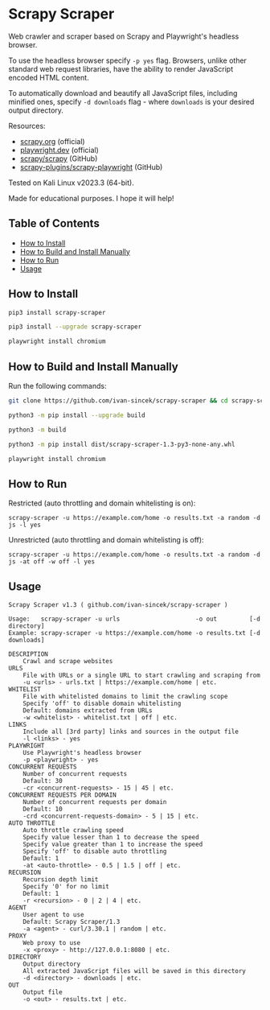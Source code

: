 # Scrapy Scraper

Web crawler and scraper based on Scrapy and Playwright's headless browser.

To use the headless browser specify `-p yes` flag. Browsers, unlike other standard web request libraries, have the ability to render JavaScript encoded HTML content.

To automatically download and beautify all JavaScript files, including minified ones, specify `-d downloads` flag - where `downloads` is your desired output directory.

Resources:

* [scrapy.org](https://scrapy.org) (official)
* [playwright.dev](https://playwright.dev/python/docs/intro) (official)
* [scrapy/scrapy](https://github.com/scrapy/scrapy) (GitHub)
* [scrapy-plugins/scrapy-playwright](https://github.com/scrapy-plugins/scrapy-playwright) (GitHub)

Tested on Kali Linux v2023.3 (64-bit).

Made for educational purposes. I hope it will help!

## Table of Contents

* [How to Install](#how-to-install)
* [How to Build and Install Manually](#how-to-build-and-install-manually)
* [How to Run](#how-to-run)
* [Usage](#usage)

## How to Install

```bash
pip3 install scrapy-scraper

pip3 install --upgrade scrapy-scraper

playwright install chromium
```

## How to Build and Install Manually

Run the following commands:

```bash
git clone https://github.com/ivan-sincek/scrapy-scraper && cd scrapy-scraper

python3 -m pip install --upgrade build

python3 -m build

python3 -m pip install dist/scrapy-scraper-1.3-py3-none-any.whl

playwright install chromium
```

## How to Run

Restricted (auto throttling and domain whitelisting is on):

```fundamental
scrapy-scraper -u https://example.com/home -o results.txt -a random -d js -l yes
```

Unrestricted (auto throttling and domain whitelisting is off):

```fundamental
scrapy-scraper -u https://example.com/home -o results.txt -a random -d js -at off -w off -l yes
```

## Usage

```fundamental
Scrapy Scraper v1.3 ( github.com/ivan-sincek/scrapy-scraper )

Usage:   scrapy-scraper -u urls                     -o out         [-d directory]
Example: scrapy-scraper -u https://example.com/home -o results.txt [-d downloads]

DESCRIPTION
    Crawl and scrape websites
URLS
    File with URLs or a single URL to start crawling and scraping from
    -u <urls> - urls.txt | https://example.com/home | etc.
WHITELIST
    File with whitelisted domains to limit the crawling scope
    Specify 'off' to disable domain whitelisting
    Default: domains extracted from URLs
    -w <whitelist> - whitelist.txt | off | etc.
LINKS
    Include all [3rd party] links and sources in the output file
    -l <links> - yes
PLAYWRIGHT
    Use Playwright's headless browser
    -p <playwright> - yes
CONCURRENT REQUESTS
    Number of concurrent requests
    Default: 30
    -cr <concurrent-requests> - 15 | 45 | etc.
CONCURRENT REQUESTS PER DOMAIN
    Number of concurrent requests per domain
    Default: 10
    -crd <concurrent-requests-domain> - 5 | 15 | etc.
AUTO THROTTLE
    Auto throttle crawling speed
    Specify value lesser than 1 to decrease the speed
    Specify value greater than 1 to increase the speed
    Specify 'off' to disable auto throttling
    Default: 1
    -at <auto-throttle> - 0.5 | 1.5 | off | etc.
RECURSION
    Recursion depth limit
    Specify '0' for no limit
    Default: 1
    -r <recursion> - 0 | 2 | 4 | etc.
AGENT
    User agent to use
    Default: Scrapy Scraper/1.3
    -a <agent> - curl/3.30.1 | random | etc.
PROXY
    Web proxy to use
    -x <proxy> - http://127.0.0.1:8080 | etc.
DIRECTORY
    Output directory
    All extracted JavaScript files will be saved in this directory
    -d <directory> - downloads | etc.
OUT
    Output file
    -o <out> - results.txt | etc.
```
